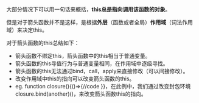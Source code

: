 #

大部分情况下可以用一句话来概括，**this总是指向调用该函数的对象**。

但是对于箭头函数并不是这样，是根据**外层**（函数或者全局）**作用域**（词法作用域）来决定this。

对于箭头函数的this总结如下：

- 箭头函数不绑定this，箭头函数中的this相当于普通变量。
- 箭头函数的this寻值行为与普通变量相同，在作用域中逐级寻找。
- 箭头函数的this无法通过bind，call，apply来直接修改（可以间接修改）。
- 改变作用域中this的指向可以改变箭头函数的this。
- eg. function closure(){()=>{//code }}，在此例中，我们通过改变封包环境closure.bind(another)()，来改变箭头函数this的指向。
